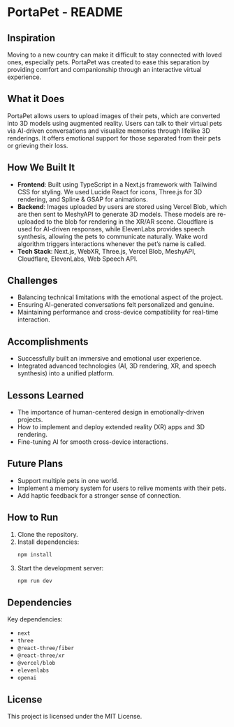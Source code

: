 
# PortaPet - README

## Inspiration
Moving to a new country can make it difficult to stay connected with loved ones, especially pets. PortaPet was created to ease this separation by providing comfort and companionship through an interactive virtual experience.

## What it Does
PortaPet allows users to upload images of their pets, which are converted into 3D models using augmented reality. Users can talk to their virtual pets via AI-driven conversations and visualize memories through lifelike 3D renderings. It offers emotional support for those separated from their pets or grieving their loss.

## How We Built It
- **Frontend**: Built using TypeScript in a Next.js framework with Tailwind CSS for styling. We used Lucide React for icons, Three.js for 3D rendering, and Spline & GSAP for animations.
- **Backend**: Images uploaded by users are stored using Vercel Blob, which are then sent to MeshyAPI to generate 3D models. These models are re-uploaded to the blob for rendering in the XR/AR scene. Cloudflare is used for AI-driven responses, while ElevenLabs provides speech synthesis, allowing the pets to communicate naturally. Wake word algorithm triggers interactions whenever the pet’s name is called.
- **Tech Stack**: Next.js, WebXR, Three.js, Vercel Blob, MeshyAPI, Cloudflare, ElevenLabs, Web Speech API.

## Challenges
- Balancing technical limitations with the emotional aspect of the project.
- Ensuring AI-generated conversations felt personalized and genuine.
- Maintaining performance and cross-device compatibility for real-time interaction.

## Accomplishments
- Successfully built an immersive and emotional user experience.
- Integrated advanced technologies (AI, 3D rendering, XR, and speech synthesis) into a unified platform.

## Lessons Learned
- The importance of human-centered design in emotionally-driven projects.
- How to implement and deploy extended reality (XR) apps and 3D rendering.
- Fine-tuning AI for smooth cross-device interactions.

## Future Plans
- Support multiple pets in one world.
- Implement a memory system for users to relive moments with their pets.
- Add haptic feedback for a stronger sense of connection.

## How to Run
1. Clone the repository.
2. Install dependencies:
   ```bash
   npm install
   ```
3. Start the development server:
   ```bash
   npm run dev
   ```

## Dependencies
Key dependencies:
- `next`
- `three`
- `@react-three/fiber`
- `@react-three/xr`
- `@vercel/blob`
- `elevenlabs`
- `openai`

## License
This project is licensed under the MIT License.
